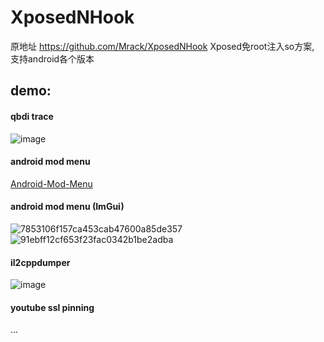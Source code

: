 # XposedNHook
原地址 https://github.com/Mrack/XposedNHook
Xposed免root注入so方案, 支持android各个版本

## demo:
#### qbdi trace
![image](https://github.com/Mrack/XposedNHook/assets/15072171/87d14b94-736f-4511-bcc2-de14d331f6c4)

#### android mod menu
[Android-Mod-Menu](https://github.com/LGLTeam/Android-Mod-Menu/)

#### android mod menu (ImGui)
![7853106f157ca453cab47600a85de357](https://github.com/Mrack/XposedNHook/assets/15072171/18cb056e-78a6-4430-a0a5-b11e42a9fbfd)
![91ebff12cf653f23fac0342b1be2adba](https://github.com/Mrack/XposedNHook/assets/15072171/b1c012df-5bfc-4749-8070-3ea3d05c5eb4)

#### il2cppdumper
![image](https://github.com/Mrack/XposedNHook/assets/15072171/9092c99f-6b59-481e-892c-0ec6b1a2aae7)


#### youtube ssl pinning
...
